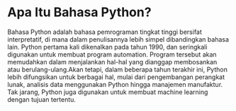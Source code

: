 # Apa Itu Bahasa Python?

Bahasa Python adalah bahasa pemrograman tingkat tinggi bersifat interpretatif, di mana dalam penulisannya lebih simpel dibandingkan bahasa lain. Python pertama kali dikenalkan pada tahun 1990, dan seringkali digunakan untuk membuat program automation. Program tersebut akan memudahkan dalam menjalankan hal-hal yang dianggap membosankan atau berulang-ulang.Akan tetapi, dalam beberapa tahun terakhir ini, Python lebih difungsikan untuk berbagai hal, mulai dari pengembangan perangkat lunak, analisis data menggunakan Python hingga manajemen manufaktur. Tak jarang, Python juga digunakan untuk membuat machine learning dengan tujuan tertentu.
